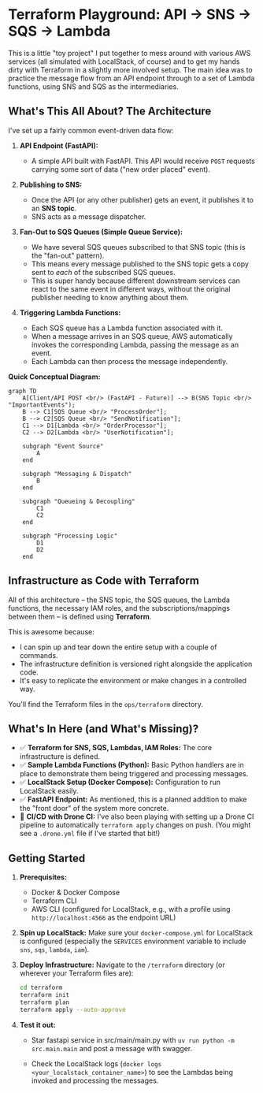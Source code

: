 # Terraform Playground: API -> SNS -> SQS -> Lambda

This is a little "toy project" I put together to mess around with various AWS services (all simulated with LocalStack, of course) and to get my hands dirty with Terraform in a slightly more involved setup. The main idea was to practice the message flow from an API endpoint through to a set of Lambda functions, using SNS and SQS as the intermediaries.


## What's This All About? The Architecture

I've set up a fairly common event-driven data flow:

1.  **API Endpoint (FastAPI):**
    *   A simple API built with FastAPI. This API would receive `POST` requests carrying some sort of data ("new order placed" event).

2.  **Publishing to SNS:**
    *   Once the API (or any other publisher) gets an event, it publishes it to an **SNS topic**.
    *   SNS acts as a message dispatcher.

3.  **Fan-Out to SQS Queues (Simple Queue Service):**
    *   We have several SQS queues subscribed to that SNS topic (this is the "fan-out" pattern).
    *   This means every message published to the SNS topic gets a copy sent to *each* of the subscribed SQS queues.
    *   This is super handy because different downstream services can react to the same event in different ways, without the original publisher needing to know anything about them.

4.  **Triggering Lambda Functions:**
    *   Each SQS queue has a Lambda function associated with it.
    *   When a message arrives in an SQS queue, AWS automatically invokes the corresponding Lambda, passing the message as an event.
    *   Each Lambda can then process the message independently.

**Quick Conceptual Diagram:**

```mermaid
graph TD
    A[Client/API POST <br/> (FastAPI - Future)] --> B(SNS Topic <br/> "ImportantEvents");
    B --> C1[SQS Queue <br/> "ProcessOrder"];
    B --> C2[SQS Queue <br/> "SendNotification"];
    C1 --> D1[Lambda <br/> "OrderProcessor"];
    C2 --> D2[Lambda <br/> "UserNotification"];

    subgraph "Event Source"
        A
    end

    subgraph "Messaging & Dispatch"
        B
    end

    subgraph "Queueing & Decoupling"
        C1
        C2
    end

    subgraph "Processing Logic"
        D1
        D2
    end
```


## Infrastructure as Code with Terraform

All of this architecture – the SNS topic, the SQS queues, the Lambda functions, the necessary IAM roles, and the subscriptions/mappings between them – is defined using **Terraform**.

This is awesome because:
*   I can spin up and tear down the entire setup with a couple of commands.
*   The infrastructure definition is versioned right alongside the application code.
*   It's easy to replicate the environment or make changes in a controlled way.

You'll find the Terraform files in the `ops/terraform` directory.

## What's In Here (and What's Missing)?

*   ✅ **Terraform for SNS, SQS, Lambdas, IAM Roles:** The core infrastructure is defined.
*   ✅ **Sample Lambda Functions (Python):** Basic Python handlers are in place to demonstrate them being triggered and processing messages.
*   ✅ **LocalStack Setup (Docker Compose):** Configuration to run LocalStack easily.
*   ✅ **FastAPI Endpoint:** As mentioned, this is a planned addition to make the "front door" of the system more concrete.
*   🚧 **CI/CD with Drone CI:** I've also been playing with setting up a Drone CI pipeline to automatically `terraform apply` changes on push. (You might see a `.drone.yml` file if I've started that bit!)

## Getting Started

1.  **Prerequisites:**
    *   Docker & Docker Compose
    *   Terraform CLI
    *   AWS CLI (configured for LocalStack, e.g., with a profile using `http://localhost:4566` as the endpoint URL)
2.  **Spin up LocalStack:**
    Make sure your `docker-compose.yml` for LocalStack is configured (especially the `SERVICES` environment variable to include `sns`, `sqs`, `lambda`, `iam`).
    
3.  **Deploy Infrastructure:**
    Navigate to the `/terraform` directory (or wherever your Terraform files are):
    ```bash
    cd terraform
    terraform init
    terraform plan
    terraform apply --auto-approve
    ```
4.  **Test it out:**
    *   Star fastapi service in src/main/main.py with `uv run python -m src.main.main` and post a message with swagger.

    *   Check the LocalStack logs (`docker logs <your_localstack_container_name>`) to see the Lambdas being invoked and processing the messages.